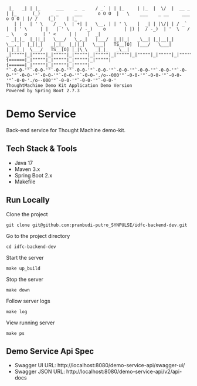 ```
 |_   _| | |_      ___    _  _    / _` | | |_     | |_  |  \/  |  __ _   | |_      (_)    _ _      ___      o O O  |   \    ___    _ __     ___      o O O | |/ /    (_)    | |_
   | |   | ' \    / _ \  | +| |   \__, | | ' \    |  _| | |\/| | / _` |  | ' \     | |   | ' \    / -_)    o       | |) |  / -_)  | '  \   / _ \    o      | ' <     | |    |  _|
  _|_|_  |_||_|   \___/   \_,_|   |___/  |_||_|   _\__| |_|__|_| \__,_|  |_||_|   _|_|_  |_||_|   \___|   TS__[O]  |___/   \___|  |_|_|_|  \___/   TS__[O] |_|\_\   _|_|_   _\__|
_|"""""|_|"""""|_|"""""|_|"""""|_|"""""|_|"""""|_|"""""|_|"""""|_|"""""|_|"""""|_|"""""|_|"""""|_|"""""| {======|_|"""""|_|"""""|_|"""""|_|"""""| {======|_|"""""|_|"""""|_|"""""|
"`-0-0-'"`-0-0-'"`-0-0-'"`-0-0-'"`-0-0-'"`-0-0-'"`-0-0-'"`-0-0-'"`-0-0-'"`-0-0-'"`-0-0-'"`-0-0-'"`-0-0-'./o--000'"`-0-0-'"`-0-0-'"`-0-0-'"`-0-0-'./o--000'"`-0-0-'"`-0-0-'"`-0-0-'
ThoughtMachine Demo Kit Application Demo Version
Powered by Spring Boot 2.7.3
```

# Demo Service

Back-end service for Thought Machine demo-kit.


## Tech Stack & Tools

* Java 17
* Maven 3.x
* Spring Boot 2.x
* Makefile


## Run Locally

Clone the project
```shell
git clone git@github.com:prambudi-putro_SYNPULSE/idfc-backend-dev.git
```

Go to the project directory
```shell
cd idfc-backend-dev
```

Start the server
```shell
make up_build
```

Stop the server
```shell
make down
```

Follow server logs
```shell
make log
```

View running server
```shell
make ps
```

## Demo Service Api Spec
* Swagger UI URL: http://localhost:8080/demo-service-api/swagger-ui/
* Swagger JSON URL: http://localhost:8080/demo-service-api/v2/api-docs
